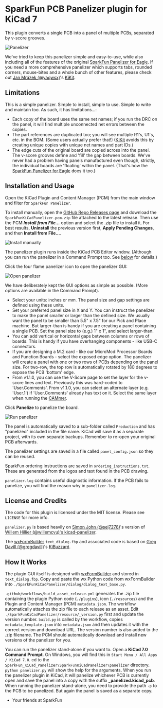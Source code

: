 # SparkFun PCB Panelizer plugin for KiCad 7

This plugin converts a single PCB into a panel of multiple PCBs, separated by v-score grooves.

![Panelizer](./img/panelizer.png)

We've tried to keep this panelizer simple and easy-to-use, while also including all of the features of the original [SparkFun Panelizer for Eagle](https://github.com/sparkfun/SparkFun_Eagle_Settings/blob/main/ulp/SparkFun-Panelizer.ulp). If you need a more comprehensive panelizer which supports tabs, rounded corners, mouse-bites and a whole bunch of other features, please check out [Jan Mrázek (@yaqwsx)](https://github.com/yaqwsx)'s [KiKit](https://github.com/yaqwsx/KiKit).

## Limitations

This is a simple panelizer. Simple to install, simple to use. Simple to write and maintain too. As such, it has limitations...:

* Each copy of the board uses the same net names; if you run the DRC on the panel, it will find multiple unconnected net errors between the copies.
* The part references are duplicated too; you will see multiple R1's, U1's, etc. in the BOM. (Some users actually prefer that!) ([KiKit](https://github.com/yaqwsx/KiKit) avoids this by creating unique copies with unique net names and part IDs.)
* The edge cuts of the original board are copied across into the panel. The v-score grooves define and 'fill' the gap between boards. We've never had a problem having panels manufactured even though, strictly, the individual boards are 'floating' within the panel. (That's how the [SparkFun Panelizer for Eagle](https://github.com/sparkfun/SparkFun_Eagle_Settings/blob/main/ulp/SparkFun-Panelizer.ulp) does it too.)

## Installation and Usage

Open the KiCad Plugin and Content Manager (PCM) from the main window and filter for `SparkFun Panelizer`.

To install manually, open the [GitHub Repo Releases page](https://github.com/sparkfun/SparkFun_KiCad_Panelizer/releases) and download the `SparkFunKiCadPanelizer-pcm.zip` file attached to the latest release. Then use the PCM _**Install from File...**_ option and select the .zip file to install it. For best results, **Uninstall** the previous version first, **Apply Pending Changes**, and then **Install from File...**.

![Install manually](./img/install_from_file.png)

The panelizer plugin runs inside the KiCad PCB Editor window. (Although you can run the panelizer in a Command Prompt too. See [below](#how-it-works) for details.)

Click the four flame panelizer icon to open the panelizer GUI:

![Open panelizer](./img/run_panelizer.png)

We have deliberately kept the GUI options as simple as possible. (More options are available in the Command Prompt).

* Select your units: inches or mm. The panel size and gap settings are defined using these units.
* Set your preferred panel size in X and Y. You can instruct the panelizer to make the panel smaller or larger than the defined size. We usually want the panel to be smaller than 5.5" x 7.5" for our Pick and Place machine. But larger-than is handy if you are creating a panel containing a single PCB. Set the panel size to (e.g.) 1" x 1", and select larger-than.
* You can add vertical or horizontal gaps between columns or rows of boards. This is handy if you have overhanging components - like USB-C connectors.
* If you are designing a M.2 card - like our MicroMod Processor Boards and Function Boards - select the exposed edge option. The panelizer will create a panel with one or two rows of PCBs depending on the panel size. For two-row, the top row is automatically rotated by 180 degrees to expose the PCB 'bottom' edge.
* From v1.1.0, you can use the V-Score page to set the layer for the v-score lines and text. Previously this was hard-coded to 'User.Comments'. From v1.1.0, you can select an alternate layer (e.g. 'User.1') if 'User.Comments' already has text on it. Select the same layer when running the [CAMmer](https://github.com/sparkfun/SparkFun_KiCad_CAMmer).

Click **Panelize** to panelize the board.

![Run panelizer](./img/run_panelizer_2.png)

The panel is automatically saved to a sub-folder called `Production` and has "panelized" included in the file name. KiCad will save it as a separate project, with its own separate backups. Remember to re-open your original PCB afterwards.

The panelizer settings are saved in a file called `panel_config.json` so they can be reused.

SparkFun ordering instructions are saved in `ordering_instructions.txt`. These are generated from the logos and text found in the PCB drawing.

`panelizer.log` contains useful diagnostic information. If the PCB fails to panelize, you will find the reason why in `panelizer.log`.

## License and Credits

The code for this plugin is licensed under the MIT license. Please see `LICENSE` for more info.

`panelizer.py` is based heavily on [Simon John (@sej7278)](https://github.com/sej7278/kicad-panelizer)'s version of [Willem Hillier (@willemcvu)'s kicad-panelizer](https://github.com/willemcvu/kicad-panelizer).

The [wxFormBuilder](https://github.com/wxFormBuilder/wxFormBuilder/releases) `text_dialog.fbp` and associated code is based on [Greg Davill (@gregdavill)](https://github.com/gregdavill)'s [KiBuzzard](https://github.com/gregdavill/KiBuzzard).

## How It Works

The plugin GUI itself is designed with [wxFormBuilder](https://github.com/wxFormBuilder/wxFormBuilder/releases) and stored in `text_dialog.fbp`.
Copy and paste the wx Python code from wxFormBuilder into `./SparkFunKiCadPanelizer/dialog/dialog_text_base.py`.

`.github/workflows/build_asset_release.yml` generates the .zip file containing the plugin Python code (`./plugins`), icon (`./resources`) and the Plugin and Content Manager (PCM) `metadata.json`. The workflow automatically attaches the zip file to each release as an asset. Edit `./SparkFunKiCadPanelizer/resource/_version.py` first and update the version number. `build.py` is called by the workflow, copies `metadata_template.json` into `metadata.json` and then updates it with the correct version and download URL. The version number is also added to the .zip filename. The PCM should automatically download and install new versions of the panelizer for you.

You can run the panelizer stand-alone if you want to. Open a **KiCad 7.0 Command Prompt**. On Windows, you will find this in `Start Menu / All Apps / KiCad 7.0`. cd to the `SparkFun_KiCad_Panelizer\SparkFunKiCadPanelizer\panelizer` directory. `python panelizer.py` will show the help for the arguments. When you run the panelizer plugin in KiCad, it will panelize whichever PCB is currently open and save the panel into a copy with the suffix **_panelized.kicad_pcb**. When running the panelizer stand-alone, you need to provide the path `-p` to the PCB to be panelized. But again the panel is saved as a separate copy.

- Your friends at SparkFun

